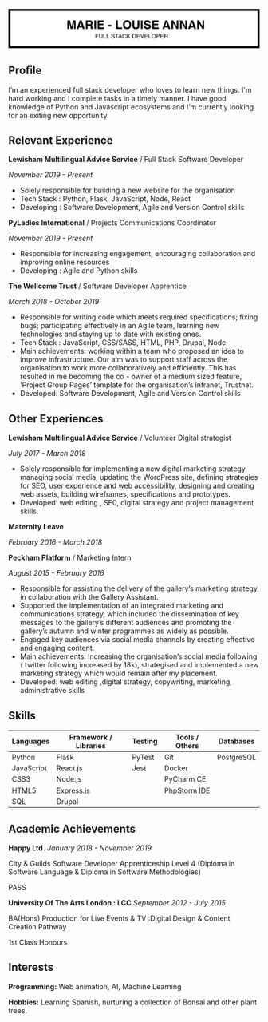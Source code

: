 ![ml header](/img/ml_cv_header2.png)

## Profile

I’m an experienced full stack developer who loves to learn new things. I'm hard working and I complete tasks in a timely manner. I have good knowledge of Python and Javascript ecosystems and I’m currently looking for an exiting new opportunity.

## Relevant Experience

**Lewisham Multilingual Advice Service** / Full Stack Software Developer

_November 2019 - Present_

- Solely responsible for building a new website for the organisation
- Tech Stack : Python, Flask, JavaScript, Node, React
- Developing : Software Development, Agile and Version Control skills

**PyLadies International** / Projects Communications Coordinator

_November 2019 - Present_
- Responsible for increasing engagement, encouraging collaboration and improving online resources
- Developing : Agile and Python skills


**The Wellcome Trust** / Software Developer Apprentice

_March 2018 - October 2019_

- Responsible for writing code which meets required specifications; fixing bugs; participating effectively in an Agile team, learning new technologies and staying up to date with existing ones.
- Tech Stack : JavaScript, CSS/SASS, HTML, PHP, Drupal, Node
- Main achievements: working within a team who proposed an idea to improve infrastructure. Our aim was to support staff across the organisation to work more collaboratively and efficiently. This has resulted in me becoming the co - owner of a medium sized feature, ‘Project Group Pages’ template for the organisation’s intranet, Trustnet.
- Developed: Software Development, Agile and Version Control skills

## Other Experiences

**Lewisham Multilingual Advice Service** / Volunteer Digital strategist

_July 2017 - March 2018_

- Solely responsible for implementing a new digital marketing strategy, managing social media, updating the WordPress site, defining strategies for SEO, user experience and web accessibility, designing and creating web assets, building wireframes, specifications and prototypes.
- Developed: web editing , SE0, digital strategy and project management skills.

**Maternity Leave**

_February 2016 - March 2018_

**Peckham Platform** / Marketing Intern

_August 2015 - February 2016_

- Responsible for assisting the delivery of the gallery’s marketing strategy, in collaboration with the
  Gallery Assistant.
- Supported the implementation of an integrated marketing and communications strategy, which included the dissemination of key messages to the gallery’s different audiences and promoting the gallery’s autumn and winter programmes as widely as possible. 
- Engaged key audiences via social media channels by creating effective and engaging content. 
- Main achievements: Increasing the organisation’s social media following (  twitter following increased by 18k), strategised and implemented a new marketing strategy which would remain after my placement.
- Developed: web editing ,digital strategy, copywriting, marketing, administrative skills 


## Skills

| Languages  | Framework / Libraries  | Testing  | Tools / Others  | Databases  |
|---|---|---|---|---|
| Python   | Flask  | PyTest  | Git  |  PostgreSQL |
| JavaScript  | React.js  | Jest  | Docker  |   |
| CSS3  | Node.js  |   |PyCharm CE   |   | 
| HTML5  | Express.js  |   |  PhpStorm IDE |   |
| SQL  | Drupal  |   |   |   |


## Academic Achievements

**Happy Ltd.** _January 2018 - November 2019_

City & Guilds Software Developer Apprenticeship Level 4 (Diploma in Software Language & Diploma in Software Methodologies)

PASS


**University Of The Arts London : LCC** _September 2012 - July 2015_

BA(Hons) Production for Live Events & TV :Digital Design & Content Creation Pathway

1st Class Honours

## Interests

**Programming:** Web animation, AI, Machine Learning

**Hobbies:** Learning Spanish, nurturing a collection of Bonsai and other plant trees.

